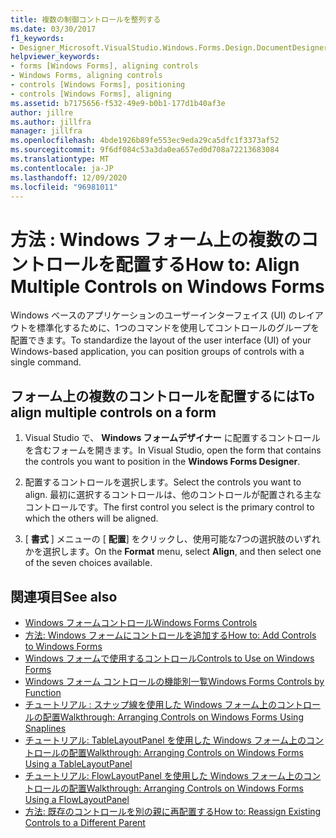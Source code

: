 ```yaml
---
title: 複数の制御コントロールを整列する
ms.date: 03/30/2017
f1_keywords:
- Designer_Microsoft.VisualStudio.Windows.Forms.Design.DocumentDesigner
helpviewer_keywords:
- forms [Windows Forms], aligning controls
- Windows Forms, aligning controls
- controls [Windows Forms], positioning
- controls [Windows Forms], aligning
ms.assetid: b7175656-f532-49e9-b0b1-177d1b40af3e
author: jillre
ms.author: jillfra
manager: jillfra
ms.openlocfilehash: 4bde1926b89fe553ec9eda29ca5dfc1f3373af52
ms.sourcegitcommit: 9f6df084c53a3da0ea657ed0d708a72213683084
ms.translationtype: MT
ms.contentlocale: ja-JP
ms.lasthandoff: 12/09/2020
ms.locfileid: "96981011"
---
```

# <a name="how-to-align-multiple-controls-on-windows-forms"></a><span data-ttu-id="0ee0d-102">方法 : Windows フォーム上の複数のコントロールを配置する</span><span class="sxs-lookup"><span data-stu-id="0ee0d-102">How to: Align Multiple Controls on Windows Forms</span></span>

<span data-ttu-id="0ee0d-103">Windows ベースのアプリケーションのユーザーインターフェイス (UI) のレイアウトを標準化するために、1つのコマンドを使用してコントロールのグループを配置できます。</span><span class="sxs-lookup"><span data-stu-id="0ee0d-103">To standardize the layout of the user interface (UI) of your Windows-based application, you can position groups of controls with a single command.</span></span>

## <a name="to-align-multiple-controls-on-a-form"></a><span data-ttu-id="0ee0d-104">フォーム上の複数のコントロールを配置するには</span><span class="sxs-lookup"><span data-stu-id="0ee0d-104">To align multiple controls on a form</span></span>

1. <span data-ttu-id="0ee0d-105">Visual Studio で、 **Windows フォームデザイナー** に配置するコントロールを含むフォームを開きます。</span><span class="sxs-lookup"><span data-stu-id="0ee0d-105">In Visual Studio, open the form that contains the controls you want to position in the **Windows Forms Designer**.</span></span>

2. <span data-ttu-id="0ee0d-106">配置するコントロールを選択します。</span><span class="sxs-lookup"><span data-stu-id="0ee0d-106">Select the controls you want to align.</span></span> <span data-ttu-id="0ee0d-107">最初に選択するコントロールは、他のコントロールが配置される主なコントロールです。</span><span class="sxs-lookup"><span data-stu-id="0ee0d-107">The first control you select is the primary control to which the others will be aligned.</span></span>

3. <span data-ttu-id="0ee0d-108">[ **書式** ] メニューの [ **配置**] をクリックし、使用可能な7つの選択肢のいずれかを選択します。</span><span class="sxs-lookup"><span data-stu-id="0ee0d-108">On the **Format** menu, select **Align**, and then select one of the seven choices available.</span></span>

## <a name="see-also"></a><span data-ttu-id="0ee0d-109">関連項目</span><span class="sxs-lookup"><span data-stu-id="0ee0d-109">See also</span></span>

- [<span data-ttu-id="0ee0d-110">Windows フォームコントロール</span><span class="sxs-lookup"><span data-stu-id="0ee0d-110">Windows Forms Controls</span></span>](index.md)
- [<span data-ttu-id="0ee0d-111">方法: Windows フォームにコントロールを追加する</span><span class="sxs-lookup"><span data-stu-id="0ee0d-111">How to: Add Controls to Windows Forms</span></span>](how-to-add-controls-to-windows-forms.md)
- [<span data-ttu-id="0ee0d-112">Windows フォームで使用するコントロール</span><span class="sxs-lookup"><span data-stu-id="0ee0d-112">Controls to Use on Windows Forms</span></span>](controls-to-use-on-windows-forms.md)
- [<span data-ttu-id="0ee0d-113">Windows フォーム コントロールの機能別一覧</span><span class="sxs-lookup"><span data-stu-id="0ee0d-113">Windows Forms Controls by Function</span></span>](windows-forms-controls-by-function.md)
- [<span data-ttu-id="0ee0d-114">チュートリアル : スナップ線を使用した Windows フォーム上のコントロールの配置</span><span class="sxs-lookup"><span data-stu-id="0ee0d-114">Walkthrough: Arranging Controls on Windows Forms Using Snaplines</span></span>](walkthrough-arranging-controls-on-windows-forms-using-snaplines.md)
- [<span data-ttu-id="0ee0d-115">チュートリアル: TableLayoutPanel を使用した Windows フォーム上のコントロールの配置</span><span class="sxs-lookup"><span data-stu-id="0ee0d-115">Walkthrough: Arranging Controls on Windows Forms Using a TableLayoutPanel</span></span>](walkthrough-arranging-controls-on-windows-forms-using-a-tablelayoutpanel.md)
- [<span data-ttu-id="0ee0d-116">チュートリアル: FlowLayoutPanel を使用した Windows フォーム上のコントロールの配置</span><span class="sxs-lookup"><span data-stu-id="0ee0d-116">Walkthrough: Arranging Controls on Windows Forms Using a FlowLayoutPanel</span></span>](walkthrough-arranging-controls-on-windows-forms-using-a-flowlayoutpanel.md)
- [<span data-ttu-id="0ee0d-117">方法: 既存のコントロールを別の親に再配置する</span><span class="sxs-lookup"><span data-stu-id="0ee0d-117">How to: Reassign Existing Controls to a Different Parent</span></span>](how-to-reassign-existing-controls-to-a-different-parent.md)
